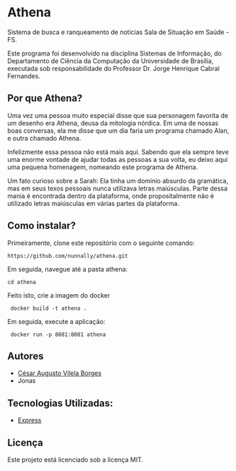 # Athena

Sistema de busca e ranqueamento de notícias Sala de Situação em Saúde - FS.

Este programa foi desenvolvido na disciplina Sistemas de Informação, do Departamento de Ciência da Computação da Universidade de Brasília, executada sob responsabilidade do Professor Dr. Jorge Henrique Cabral Fernandes.


## Por que Athena?
Uma vez uma pessoa muito especial disse que sua personagem favorita de um desenho era Athena, deusa da mitologia nórdica. Em uma de nossas boas conversas, 
ela me disse que um dia faria um programa chamado Alan, e outra chamado Athena.

Infelizmente essa pessoa não está mais aqui. Sabendo que ela sempre teve uma enorme vontade de ajudar todas as pessoas a sua volta, eu deixo aqui uma pequena homenagem, nomeando este programa de Athena.

Um fato curioso sobre a Sarah: Ela tinha um domínio absurdo da gramática, mas em seus texos pessoais nunca utilizava letras maiúsculas. Parte dessa mania é encontrada dentro da plataforma, onde propositalmente não é utilizado letras maiúsculas em várias partes da plataforma.


## Como instalar?

Primeiramente, clone este repositório com o seguinte comando:

```
https://github.com/nunnally/athena.git
```

Em seguida, navegue até a pasta athena:

```
cd athena
```

Feito isto, crie a imagem do docker
```
 docker build -t athena .
```

Em seguida, execute a aplicação:

```
 docker run -p 8081:8081 athena

```



## Autores

* [César Augusto Vilela Borges](https://github.com/nunnally)
* Jonas



## Tecnologias Utilizadas:

* [Express](https://expressjs.com/pt-br/)


## Licença

Este projeto está licenciado sob a licença MIT.
